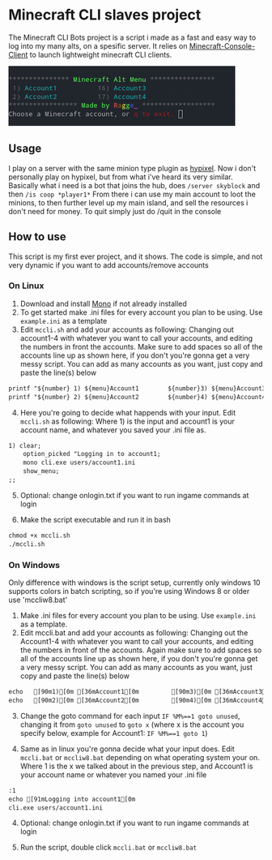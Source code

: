 Minecraft CLI slaves project
========================

The Minecraft CLI Bots project is a script i made as a fast and easy way to log into my many alts,
on a spesific server. It relies on [Minecraft-Console-Client](https://github.com/ORelio/Minecraft-Console-Client) to launch lightweight minecraft CLI clients.

![alt text](https://raw.githubusercontent.com/Ragge123/MultipeMC/master/2020-06-01_18-54.png)

## Usage

I play on a server with the same minion type plugin as [hypixel](https://hypixel-skyblock.fandom.com/wiki/Minions). Now i don't personally play on hypixel, but from what i've heard its very similar. Basically what i need is a bot that joins the hub, does `/server skyblock` and then `/is coop *player1*`
From there i can use my main account to loot the minions, to then further level up my main island, and sell the resources i don't need for money.
To quit simply just do /quit in the console

## How to use

This script is my first ever project, and it shows. The code is simple, and not very dynamic if you want to add accounts/remove accounts

### On Linux

1. Download and install [Mono](https://www.mono-project.com/download/stable/#download-lin) if not already installed
2. To get started make .ini files for every account you plan to be using. Use `example.ini` as a template
3. Edit `mccli.sh` and add your accounts as following: Changing out account1-4 with whatever you want to call your accounts, and editing the numbers in front the accounts. Make sure to add spaces so all of the accounts line up as shown here, if you don't you're gonna get a very messy script. You can add as many accounts as you want, just copy and paste the line(s) below

```xml
printf "${number} 1) ${menu}Account1        ${number}3) ${menu}Account3 ${normal}\n"
printf "${number} 2) ${menu}Account2        ${number}4) ${menu}Account4 ${normal}\n"
```

4. Here you're going to decide what happends with your input. Edit `mccli.sh` as following: Where 1) is the input and account1 is your account name, and whatever you saved your .ini file as.

```xml
1) clear;
    option_picked "Logging in to account1;
    mono cli.exe users/account1.ini
    show_menu;
;;
```

5. Optional: change onlogin.txt if you want to run ingame commands at login

6. Make the script executable and run it in bash
```xml
chmod +x mccli.sh
./mccli.sh
```

### On Windows

Only difference with windows is the script setup, currently only windows 10 supports colors in batch scripting, so if you're using Windows 8 or older use 'mccliw8.bat'

1. Make .ini files for every account you plan to be using. Use `example.ini` as a template.
2. Edit mccli.bat and add your accounts as following: Changing out the Account1-4 with whatever you want to call your accounts, and editing the numbers in front of the accounts. Again make sure to add spaces so all of the accounts line up as shown here, if you don't you're gonna get a very messy script. You can add as many accounts as you want, just copy and paste the line(s) below

```xml
echo   [90m1)[0m [36mAccount1[0m         [90m3)[0m [36mAccount3[0m
echo   [90m2)[0m [36mAccount2[0m         [90m4)[0m [36mAccount4[0m
```

3. Change the goto command for each input `IF %M%==1 goto unused`, changing it from `goto unused` to `goto x` (where x is the account you specify below, example for Account1: `IF %M%==1 goto 1`)

4. Same as in linux you're gonna decide what your input does. Edit `mccli.bat` or `mccliw8.bat` depending on what operating system your on. Where 1 is the x we talked about in the previous step, and Account1 is your account name or whatever you named your .ini file

```xml
:1
echo [91mLogging into account1[0m
cli.exe users/account1.ini
```

4. Optional: change onlogin.txt if you want to run ingame commands at login

5. Run the script, double click `mccli.bat` or `mccliw8.bat`
